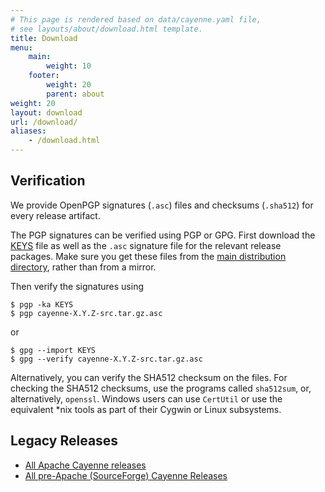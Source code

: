 ```yaml
---
# This page is rendered based on data/cayenne.yaml file,
# see layouts/about/download.html template.
title: Download
menu: 
    main:
        weight: 10   
    footer:
        weight: 20 
        parent: about 
weight: 20
layout: download
url: /download/
aliases:
    - /download.html
---
```


## Verification

We provide OpenPGP signatures (`.asc`) files and checksums (`.sha512`) for every release artifact.

The PGP signatures can be verified using PGP or GPG. 
First download the [KEYS](https://downloads.apache.org/cayenne/KEYS) file as well as the `.asc` signature file for the relevant release packages. 
Make sure you get these files from the [main distribution directory](https://downloads.apache.org/cayenne/), rather than from a mirror.

Then verify the signatures using

```
$ pgp -ka KEYS
$ pgp cayenne-X.Y.Z-src.tar.gz.asc
```

or

```
$ gpg --import KEYS
$ gpg --verify cayenne-X.Y.Z-src.tar.gz.asc
```

Alternatively, you can verify the SHA512 checksum on the files. 
For checking the SHA512 checksums, use the programs called `sha512sum`, or, alternatively, `openssl`. 
Windows users can use `CertUtil` or use the equivalent *nix tools as part of their Cygwin or Linux subsystems.

## Legacy Releases

* [All Apache Cayenne releases](https://archive.apache.org/dist/cayenne/)
* [All pre-Apache (SourceForge) Cayenne Releases](https://sourceforge.net/project/showfiles.php?group_id=48132)